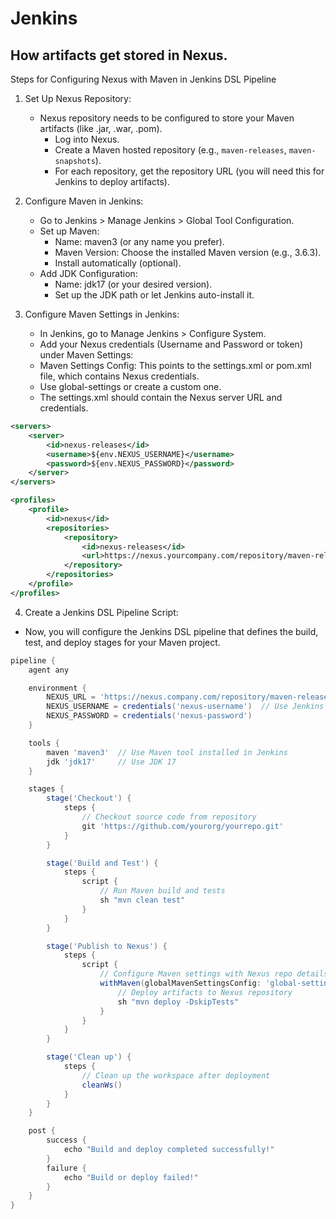 # Jenkins

## How artifacts get stored in Nexus.
Steps for Configuring Nexus with Maven in Jenkins DSL Pipeline
1. Set Up Nexus Repository:
   - Nexus repository needs to be configured to store your Maven artifacts (like .jar, .war, .pom).
     - Log into Nexus.
     - Create a Maven hosted repository (e.g., `maven-releases`, `maven-snapshots`).
     - For each repository, get the repository URL (you will need this for Jenkins to deploy artifacts).

2. Configure Maven in Jenkins:
   - Go to Jenkins > Manage Jenkins > Global Tool Configuration.
   - Set up Maven:
     - Name: maven3 (or any name you prefer).
     - Maven Version: Choose the installed Maven version (e.g., 3.6.3).
     - Install automatically (optional).
   - Add JDK Configuration:
     - Name: jdk17 (or your desired version).
     - Set up the JDK path or let Jenkins auto-install it.
            
3. Configure Maven Settings in Jenkins:
   - In Jenkins, go to Manage Jenkins > Configure System.
   - Add your Nexus credentials (Username and Password or token) under Maven Settings:
   - Maven Settings Config: This points to the settings.xml or pom.xml file, which contains Nexus credentials.
   - Use global-settings or create a custom one.
   - The settings.xml should contain the Nexus server URL and credentials.
```xml
<servers>
    <server>
        <id>nexus-releases</id>
        <username>${env.NEXUS_USERNAME}</username>
        <password>${env.NEXUS_PASSWORD}</password>
    </server>
</servers>

<profiles>
    <profile>
        <id>nexus</id>
        <repositories>
            <repository>
                <id>nexus-releases</id>
                <url>https://nexus.yourcompany.com/repository/maven-releases/</url>
            </repository>
        </repositories>
    </profile>
</profiles>
```
4. Create a Jenkins DSL Pipeline Script:
- Now, you will configure the Jenkins DSL pipeline that defines the build, test, and deploy stages for your Maven project.
```groovy
pipeline {
    agent any

    environment {
        NEXUS_URL = 'https://nexus.company.com/repository/maven-releases/'
        NEXUS_USERNAME = credentials('nexus-username')  // Use Jenkins Credentials Plugin
        NEXUS_PASSWORD = credentials('nexus-password')
    }

    tools {
        maven 'maven3'  // Use Maven tool installed in Jenkins
        jdk 'jdk17'     // Use JDK 17
    }

    stages {
        stage('Checkout') {
            steps {
                // Checkout source code from repository
                git 'https://github.com/yourorg/yourrepo.git'
            }
        }

        stage('Build and Test') {
            steps {
                script {
                    // Run Maven build and tests
                    sh "mvn clean test"
                }
            }
        }

        stage('Publish to Nexus') {
            steps {
                script {
                    // Configure Maven settings with Nexus repo details
                    withMaven(globalMavenSettingsConfig: 'global-settings', jdk: 'jdk17', maven: 'maven3', mavenSettingsConfig: '', traceability: true) {
                        // Deploy artifacts to Nexus repository
                        sh "mvn deploy -DskipTests"
                    }
                }
            }
        }

        stage('Clean up') {
            steps {
                // Clean up the workspace after deployment
                cleanWs()
            }
        }
    }

    post {
        success {
            echo "Build and deploy completed successfully!"
        }
        failure {
            echo "Build or deploy failed!"
        }
    }
}
```     
     
